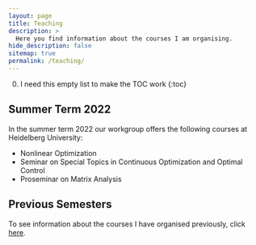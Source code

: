 ```yaml
---
layout: page
title: Teaching
description: >
  Here you find information about the courses I am organising.
hide_description: false
sitemap: true
permalink: /teaching/
---
```


0. I need this empty list to make the TOC work
{:toc}

## Summer Term 2022

In the summer term 2022 our workgroup offers the following courses at Heidelberg University: 
  - Nonlinear Optimization
  - Seminar on Special Topics in Continuous Optimization and Optimal Control
  - Proseminar on Matrix Analysis

## Previous Semesters

To see information about the courses I have organised previously, click [here][previous_semesters].

[previous_semesters]: previous_semesters.md
